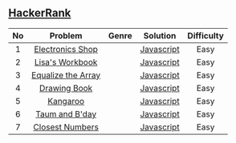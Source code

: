 ## [HackerRank](https://www.hackerrank.com/dashboard)

| No | Problem        | Genre | Solution | Difficulty |
|:--:|:--------------:|:-----:|:--------:|:----------:|
| 1 | [Electronics Shop](https://www.hackerrank.com/challenges/electronics-shop/problem) || [Javascript](Solutions/electronics_shop.js) | Easy |
| 2 | [Lisa's Workbook](https://www.hackerrank.com/challenges/lisa-workbook/problem) || [Javascript](Solutions/lisa_workbook.js) | Easy |
| 3 | [Equalize the Array](https://www.hackerrank.com/challenges/equality-in-a-array/problem) || [Javascript](Solutions/equality_in_an_array.js) | Easy |
| 4 | [Drawing Book](https://www.hackerrank.com/challenges/drawing-book/problem) || [Javascript](Solutions/drawing_book.js) | Easy |
| 5 | [Kangaroo](https://www.hackerrank.com/challenges/kangaroo/problem) || [Javascript](Solutions/kangaroo.js) | Easy |
| 6 | [Taum and B'day](https://www.hackerrank.com/challenges/taum-and-bday/problem) || [Javascript](Solutions/taum_and_bday.js) | Easy |
| 7 | [Closest Numbers](https://www.hackerrank.com/challenges/closest-numbers/problem) || [Javascript](Solutions/closest_numbers.js) | Easy |
